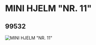 # MINI HJELM "NR. 11"
## 99532
![MINI HJELM "NR. 11"](https://lc-www-live-s.legocdn.com/media/bricks/5/2/4651326.jpg)